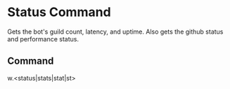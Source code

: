 # Status Command
Gets the bot's guild count, latency, and uptime. Also gets the github status and performance status.
## Command
w.<status|stats|stat|st>
